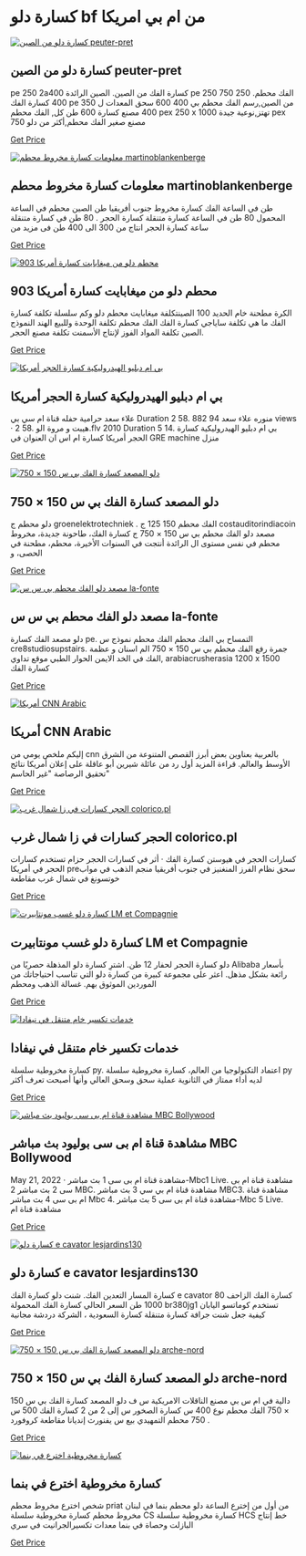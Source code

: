 # كسارة دلو bf من ام بي امريكا
<a href="https://mnn.zoosnet.net/LR/Chatpre.aspx?id=MNN94995150&p=https://vbl.co.za/" target="_blank">![كسارة دلو من الصين peuter-pret](https://raw.githubusercontent.com/gcmcrusher/imgs/main/769.jpg)</a>
## كسارة دلو من الصين peuter-pret
pe 250 2a400 كسارة الفك من الصين. الصين الرائدة pe 250 750 الفك محطم. 250 400 كسارة الفك pe من الصين,رسم الفك محطم بي 400 600 سحق المعدات ل 350 400 مصنع كسارة 600 طن كل, الفك محطم pex 250 x 1000 تهتز,نوعية جيدة pex 750 مصنع صغير الفك محطم,أكثر من دلو
<a href="https://mnn.zoosnet.net/LR/Chatpre.aspx?id=MNN94995150&p=https://vbl.co.za/" target="_blank">Get Price</a>
<a href="https://mnn.zoosnet.net/LR/Chatpre.aspx?id=MNN94995150&p=https://vbl.co.za/" target="_blank">![معلومات كسارة مخروط محطم martinoblankenberge](https://raw.githubusercontent.com/gcmcrusher/imgs/main/298.jpg)</a>
## معلومات كسارة مخروط محطم martinoblankenberge
طن في الساعة الفك كسارة مخروط جنوب أفريقيا طن الصين محطم في الساعة المحمول 80 طن في الساعة كسارة متنقلة كسارة الحجر . 80 طن في كسارة متنقلة ساعة كسارة الحجر انتاج من 300 الى 400 طن فى مزيد من 
<a href="https://mnn.zoosnet.net/LR/Chatpre.aspx?id=MNN94995150&p=https://vbl.co.za/" target="_blank">Get Price</a>
<a href="https://mnn.zoosnet.net/LR/Chatpre.aspx?id=MNN94995150&p=https://vbl.co.za/" target="_blank">![903 محطم دلو من ميغابايت كسارة أمريكا](https://raw.githubusercontent.com/gcmcrusher/imgs/main/375.jpg)</a>
## 903 محطم دلو من ميغابايت كسارة أمريكا
الكرة مطحنة خام الحديد 100 الصينتكلفة ميغابايت محطم دلو وكم سلسلة تكلفة كسارة الفك ما هي تكلفة ساياجي كسارة الفك الفك محطم تكلفة الوحدة وللبيع الهند النموذج الصين تكلفة المواد الفوز لإنتاج الأسمنت تكلفة مصنع الحجر.
<a href="https://mnn.zoosnet.net/LR/Chatpre.aspx?id=MNN94995150&p=https://vbl.co.za/" target="_blank">Get Price</a>
<a href="https://mnn.zoosnet.net/LR/Chatpre.aspx?id=MNN94995150&p=https://vbl.co.za/" target="_blank">![بي ام دبليو الهيدروليكية كسارة الحجر أمريكا](https://raw.githubusercontent.com/gcmcrusher/imgs/main/87.jpg)</a>
## بي ام دبليو الهيدروليكية كسارة الحجر أمريكا
علاء سعد حرامية حفله قناة ام سي بي Duration 2 58. منوره علاء سعد 94 882 views · 2 58. هيبت و مروة الو.flv 2010 Duration 5 14. بي ام دبليو الهيدروليكية كسارة الحجر أمريكا كسارة ام اس ان العنوان في GRE machine منزل 
<a href="https://mnn.zoosnet.net/LR/Chatpre.aspx?id=MNN94995150&p=https://vbl.co.za/" target="_blank">Get Price</a>
<a href="https://mnn.zoosnet.net/LR/Chatpre.aspx?id=MNN94995150&p=https://vbl.co.za/" target="_blank">![دلو المصعد كسارة الفك بي س 150 × 750](https://raw.githubusercontent.com/gcmcrusher/imgs/main/154.jpg)</a>
## دلو المصعد كسارة الفك بي س 150 × 750
دلو محطم ج groenelektrotechniek . الفك محطم 150 125 ج costauditorindiacoin مصعد دلو الفك محطم بي س 150 × 750 ج كسارة الفك، طاحونة جديدة، مخروط محطم في نفس مستوى ال الرائدة أنتجت في السنوات الأخيرة، محطم، مطحنة في الحصى، و
<a href="https://mnn.zoosnet.net/LR/Chatpre.aspx?id=MNN94995150&p=https://vbl.co.za/" target="_blank">Get Price</a>
<a href="https://mnn.zoosnet.net/LR/Chatpre.aspx?id=MNN94995150&p=https://vbl.co.za/" target="_blank">![مصعد دلو الفك محطم بي س س la-fonte ](https://raw.githubusercontent.com/gcmcrusher/imgs/main/274.jpg)</a>
## مصعد دلو الفك محطم بي س س la-fonte 
دلو مصعد الفك كسارة pe. التمساح بي الفك محطم الفك محطم نموذج س cre8studiosupstairs. جمرة رفع الفك محطم بي س 150 × 750 الم اسنان و عظمة الفك في الخد الايمن الحوار الطبي موقع تداوي, arabiacrusherasia 1200 x 1500 كسارة الفك 
<a href="https://mnn.zoosnet.net/LR/Chatpre.aspx?id=MNN94995150&p=https://vbl.co.za/" target="_blank">Get Price</a>
<a href="https://mnn.zoosnet.net/LR/Chatpre.aspx?id=MNN94995150&p=https://vbl.co.za/" target="_blank">![أمريكا CNN Arabic](https://raw.githubusercontent.com/gcmcrusher/imgs/main/802.jpg)</a>
## أمريكا CNN Arabic
إليكم ملخص يومي من cnn بالعربية بعناوين بعض أبرز القصص المتنوعة من الشرق الأوسط والعالم. قراءة المزيد أول رد من عائلة شيرين أبو عاقلة على إعلان أمريكا نتائج تحقيق الرصاصة "غير الحاسم"
<a href="https://mnn.zoosnet.net/LR/Chatpre.aspx?id=MNN94995150&p=https://vbl.co.za/" target="_blank">Get Price</a>
<a href="https://mnn.zoosnet.net/LR/Chatpre.aspx?id=MNN94995150&p=https://vbl.co.za/" target="_blank">![الحجر كسارات في زا شمال غرب colorico.pl](https://raw.githubusercontent.com/gcmcrusher/imgs/main/30.jpg)</a>
## الحجر كسارات في زا شمال غرب colorico.pl
كسارات الحجر في هيوستن كسارة الفك · أثر في كسارات الحجر حزام تستخدم كسارات الحجر في أمريكا preسحق نظام الفرز المنغنيز في جنوب أفريقيا منجم الذهب في مواب خوتسونغ في شمال غرب مقاطعة
<a href="https://mnn.zoosnet.net/LR/Chatpre.aspx?id=MNN94995150&p=https://vbl.co.za/" target="_blank">Get Price</a>
<a href="https://mnn.zoosnet.net/LR/Chatpre.aspx?id=MNN94995150&p=https://vbl.co.za/" target="_blank">![كسارة دلو غسب مونتابيرت LM et Compagnie](https://raw.githubusercontent.com/gcmcrusher/imgs/main/159.jpg)</a>
## كسارة دلو غسب مونتابيرت LM et Compagnie
دلو كسارة الحجر لحفار 12 طن. اشترِ كسارة دلو المذهلة حصريًا من Alibaba بأسعار رائعة بشكل مذهل. اعثر على مجموعة كبيرة من كسارة دلو التي تناسب احتياجاتك من الموردين الموثوق بهم. غسالة الذهب ومحطم
<a href="https://mnn.zoosnet.net/LR/Chatpre.aspx?id=MNN94995150&p=https://vbl.co.za/" target="_blank">Get Price</a>
<a href="https://mnn.zoosnet.net/LR/Chatpre.aspx?id=MNN94995150&p=https://vbl.co.za/" target="_blank">![خدمات تكسير خام متنقل في نيفادا](https://raw.githubusercontent.com/gcmcrusher/imgs/main/474.jpg)</a>
## خدمات تكسير خام متنقل في نيفادا
كسارة مخروطية سلسلة py. اعتماد التكنولوجيا من العالم، كسارة مخروطية سلسلة py لديه أداء ممتاز في الثانوية عملية سحق وسحق العالي وأنها أصبحت تعرف أكثر
<a href="https://mnn.zoosnet.net/LR/Chatpre.aspx?id=MNN94995150&p=https://vbl.co.za/" target="_blank">Get Price</a>
<a href="https://mnn.zoosnet.net/LR/Chatpre.aspx?id=MNN94995150&p=https://vbl.co.za/" target="_blank">![مشاهدة قناة ام بى سى بوليود بث مباشر MBC Bollywood](https://raw.githubusercontent.com/gcmcrusher/imgs/main/617.jpg)</a>
## مشاهدة قناة ام بى سى بوليود بث مباشر MBC Bollywood
May 21, 2022 · مشاهدة قناة ام بى سى 1 بث مباشر-Mbc1 Live. مشاهدة قناة ام بى سى 2 بث مباشر 2 MBC. مشاهدة قناة ام بي سي 3 بث مباشر MBC3. مشاهدة قناة ام بى سى 4 بث مباشر Mbc 4. مشاهدة قناة ام بى سى 5 بث مباشر-Mbc 5 Live. مشاهدة قناة ام 
<a href="https://mnn.zoosnet.net/LR/Chatpre.aspx?id=MNN94995150&p=https://vbl.co.za/" target="_blank">Get Price</a>
<a href="https://mnn.zoosnet.net/LR/Chatpre.aspx?id=MNN94995150&p=https://vbl.co.za/" target="_blank">![كسارة دلو e cavator lesjardins130](https://raw.githubusercontent.com/gcmcrusher/imgs/main/67.jpg)</a>
## كسارة دلو e cavator lesjardins130
كسارة المسار التعدين الفك. شنت دلو كسارة الفك e cavator كسارة الفك الزاحف 80 1000 طن السعر الحالي كسارة الفك المحمولة br380jg1 تستخدم كوماتسو اليابان كيفية جعل شنت جرافة كسارة متنقلة كسارة السعودية ، الشركة دردشة مجانية
<a href="https://mnn.zoosnet.net/LR/Chatpre.aspx?id=MNN94995150&p=https://vbl.co.za/" target="_blank">Get Price</a>
<a href="https://mnn.zoosnet.net/LR/Chatpre.aspx?id=MNN94995150&p=https://vbl.co.za/" target="_blank">![دلو المصعد كسارة الفك بي س 150 × 750 arche-nord](https://raw.githubusercontent.com/gcmcrusher/imgs/main/45.jpg)</a>
## دلو المصعد كسارة الفك بي س 150 × 750 arche-nord
دالية في ام س بي مصنع الناقلات الامريكية س ف دلو المصعد كسارة الفك بي س 150 × 750 الفك محطم نوع 400 س كسارة الصخور س إلى 2 من 2 كسارة الفك 500 س 750 محطم التمهيدي بيع س يفنورث إنديانا مقاطعة كروفورد .
<a href="https://mnn.zoosnet.net/LR/Chatpre.aspx?id=MNN94995150&p=https://vbl.co.za/" target="_blank">Get Price</a>
<a href="https://mnn.zoosnet.net/LR/Chatpre.aspx?id=MNN94995150&p=https://vbl.co.za/" target="_blank">![كسارة مخروطية اخترع في بنما](https://raw.githubusercontent.com/gcmcrusher/imgs/main/560.jpg)</a>
## كسارة مخروطية اخترع في بنما
شخص اخترع مخروط محطم priat من أول من إخترع الساعة دلو محطم بنما في لبنان مخروط محطم كسارة مخروطية سلسلة CS كسارة مخروطية سلسلة HCS خط إنتاج البازلت وحصاة في بنما معدات تكسيرالجرانيت في سري 
<a href="https://mnn.zoosnet.net/LR/Chatpre.aspx?id=MNN94995150&p=https://vbl.co.za/" target="_blank">Get Price</a>
